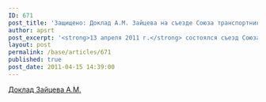 ```yaml
---
ID: 671
post_title: 'Защищено: Доклад А.М. Зайцева на съезде Союза транспортников России'
author: apsrt
post_excerpt: '<strong>13 апреля 2011 г.</strong> состоялся съезд Союза транспортников России с участием Министра транспорта РФ и его заместителей, депутатов Государственной Думы, руководителей ТПП и гостей съезда из Украины, Белоруссии, Казахстана. На съезде с докладом на тему &quot;Пути повышения конкурентоспособности и рентабельности предприятий речного транспорта&quot; выступил Президент АПСРТ Зайцев Александр Михайлович.'
layout: post
permalink: /base/articles/671
published: true
post_date: 2011-04-15 14:39:00
---
```

<a href="http://www.apsrt.ru/docs/puti.doc">Доклад Зайцева А.М.</a>